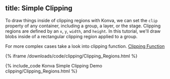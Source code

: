 title: Simple Clipping
---

To draw things inside of clipping regions with Konva, we can set the `clip`
property of any container, including a group, a layer, or the stage.
Clipping regions are defined by an `x`, `y`, `width`, and `height`.  In this tutorial,
we'll draw blobs inside of a rectangular clipping region applied to a group.

For more complex cases take a look into clipping function. [Clipping Function](https://konvajs.github.io/docs/clipping/Clipping_Function.html)

{% iframe /downloads/code/clipping/Clipping_Regions.html %}

{% include_code Konva Simple Clipping Demo clipping/Clipping_Regions.html %}
